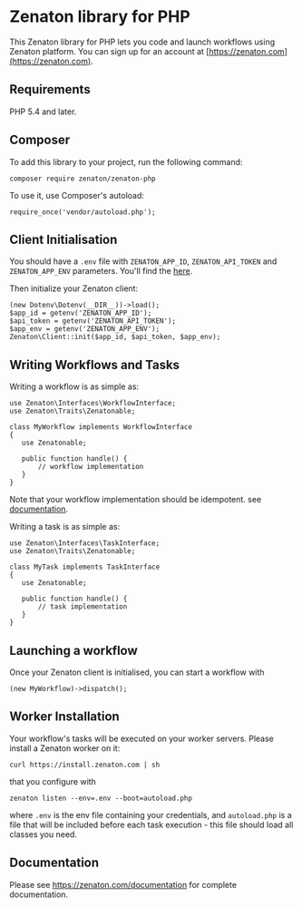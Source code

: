 # Zenaton library for PHP

This Zenaton library for PHP lets you code and launch workflows using Zenaton platform. You can sign up for an account at [https://zenaton.com](https://zenaton.com).

## Requirements
PHP 5.4 and later.

## Composer
To add this library to your project, run the following command:

```
composer require zenaton/zenaton-php
```

To use it, use Composer's autoload:

```
require_once('vendor/autoload.php');
```

## Client Initialisation
You should have a `.env` file with `ZENATON_APP_ID`, `ZENATON_API_TOKEN` and `ZENATON_APP_ENV` parameters. You'll find the [here](https://zenaton.com/app/api).

Then initialize your Zenaton client:
```
(new Dotenv\Dotenv(__DIR__))->load();
$app_id = getenv('ZENATON_APP_ID');
$api_token = getenv('ZENATON_API_TOKEN');
$app_env = getenv('ZENATON_APP_ENV');
Zenaton\Client::init($app_id, $api_token, $app_env);
```

## Writing Workflows and Tasks
Writing a workflow is as simple as:
 ```
use Zenaton\Interfaces\WorkflowInterface;
use Zenaton\Traits\Zenatonable;

class MyWorkflow implements WorkflowInterface
{
    use Zenatonable;

    public function handle() {
        // workflow implementation
    }
}
```
Note that your workflow implementation should be idempotent.
see [documentation](https://zenaton.com/app/documentation#workflow-basics-implementation).

Writing a task is as simple as:
 ```
use Zenaton\Interfaces\TaskInterface;
use Zenaton\Traits\Zenatonable;

class MyTask implements TaskInterface
{
    use Zenatonable;

    public function handle() {
        // task implementation
    }
}
```

## Launching a workflow
Once your Zenaton client is initialised, you can start a workflow with
```
(new MyWorkflow)->dispatch();
```

## Worker Installation
Your workflow's tasks will be executed on your worker servers. Please install a Zenaton worker on it:
```
curl https://install.zenaton.com | sh
```

that you configure with
```
zenaton listen --env=.env --boot=autoload.php
```
where `.env` is the env file containing your credentials, and `autoload.php` is a file that will be included before each task execution - this file should load all classes you need.


## Documentation
Please see https://zenaton.com/documentation for complete documentation.

